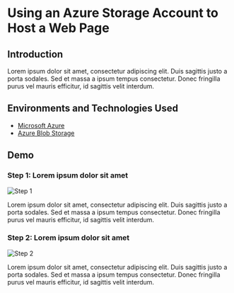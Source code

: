 # Using an Azure Storage Account to Host a Web Page

## Introduction

Lorem ipsum dolor sit amet, consectetur adipiscing elit. Duis sagittis justo a porta sodales. Sed et massa a ipsum tempus consectetur. Donec fringilla purus vel mauris efficitur, id sagittis velit interdum. 

## Environments and Technologies Used

* [Microsoft Azure](https://portal.azure.com)
* [Azure Blob Storage](https://azure.microsoft.com/en-us/products/storage/blobs)

## Demo

### Step 1: Lorem ipsum dolor sit amet

![Step 1](https://i.imgur.com/GQhHqBe.png)

Lorem ipsum dolor sit amet, consectetur adipiscing elit. Duis sagittis justo a porta sodales. Sed et massa a ipsum tempus consectetur. Donec fringilla purus vel mauris efficitur, id sagittis velit interdum. 

### Step 2: Lorem ipsum dolor sit amet

![Step 2](https://via.placeholder.com/500x250.png?text=Step+2)

Lorem ipsum dolor sit amet, consectetur adipiscing elit. Duis sagittis justo a porta sodales. Sed et massa a ipsum tempus consectetur. Donec fringilla purus vel mauris efficitur, id sagittis velit interdum. 

